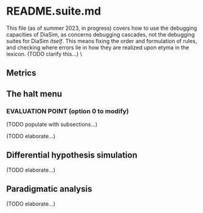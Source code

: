 # README.suite.md

This file (as of summer 2023, in progress) covers how to use the debugging capacities of DiaSim, as concerns debugging cascades, not the debugging suites for DiaSim *itself*. This means fixing the order and formulation of rules, and checking where errors lie in how they are realized upon etyma in the lexicon. 
	(TODO clarify this...) \
	
## Metrics 
	
## The halt menu

### EVALUATION POINT (option 0 to modify) 


(TODO populate with subsections...) 



(TODO elaborate...) 

## Differential hypothesis simulation

(TODO elaborate...)

## Paradigmatic analysis

(TODO elaborate...) 



